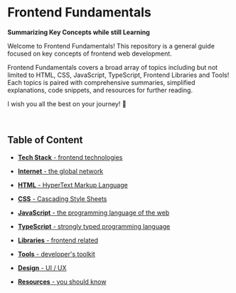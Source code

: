 # Frontend Fundamentals

**Summarizing Key Concepts while still Learning**

Welcome to Frontend Fundamentals! This repository is a general guide focused on key concepts of frontend web development.

Frontend Fundamentals covers a broad array of topics including but not limited to HTML, CSS, JavaScript, TypeScript, Frontend Libraries and Tools! Each topics is paired with comprehensive summaries, simplified explanations, code snippets, and resources for further reading.

I wish you all the best on your journey! 🙌

<br>

## Table of Content

- [**Tech Stack** - frontend technologies](./tech-stack.md)

- [**Internet** - the global network](./README.md)

- [**HTML** - HyperText Markup Language](./1-html/README.md)

- [**CSS** - Cascading Style Sheets](./2-css/README.md)

- [**JavaScript** - the programming language of the web](./3-js/README.md)

- [**TypeScript** - strongly typed programming language](./4-ts/README.md)

- [**Libraries** - frontend related](./5-libraries/README.md)

- [**Tools** - developer's toolkit](./6-tools/README.md)

- [**Design** - UI / UX](./7-design/README.md)

- [**Resources** - you should know](./6-tools/resources.md)

<br>
